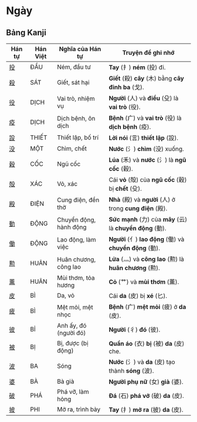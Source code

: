 # Ngày

## Bảng Kanji

| Hán tự | Hán Việt | Nghĩa của Hán tự | Truyện để ghi nhớ |
|---|---|---|---|
| [投](https://mazii.net/vi-VN/search/kanji/javi/%E6%8A%95) | ĐẦU | Ném, đầu tư | **Tay** (扌) **ném** (投) đi. |
| [殺](https://mazii.net/vi-VN/search/kanji/javi/%E6%AE%BA) | SÁT | Giết, sát hại | **Giết** (殺) **cây** (木) bằng **cây đinh ba** (戈). |
| [役](https://mazii.net/vi-VN/search/kanji/javi/%E5%BD%B9) | DỊCH | Vai trò, nhiệm vụ | **Người** (人) và **điều** (殳) là **vai trò** (役). |
| [疫](https://mazii.net/vi-VN/search/kanji/javi/%E7%96%AB) | DỊCH | Dịch bệnh, ôn dịch | **Bệnh** (疒) và **vai trò** (役) là **dịch bệnh** (疫). |
| [設](https://mazii.net/vi-VN/search/kanji/javi/%E8%A8%AD) | THIẾT | Thiết lập, bố trí | **Lời nói** (言) **thiết lập** (設). |
| [没](https://mazii.net/vi-VN/search/kanji/javi/%E6%B2%A1) | MỘT | Chìm, chết | **Nước** (氵) **chìm** (没) xuống. |
| [穀](https://mazii.net/vi-VN/search/kanji/javi/%E7%A9%80) | CỐC | Ngũ cốc | **Lúa** (禾) và **nước** (氵) là **ngũ cốc** (穀). |
| [殻](https://mazii.net/vi-VN/search/kanji/javi/%E6%AE%BB) | XÁC | Vỏ, xác | Cái **vỏ** (殻) của **ngũ cốc** (穀) bị **chết** (殳). |
| [殿](https://mazii.net/vi-VN/search/kanji/javi/%E6%AE%BF) | ĐIỆN | Cung điện, đền thờ | **Nhà** (殿) và **người** (人) ở trong **cung điện** (殿). |
| [動](https://mazii.net/vi-VN/search/kanji/javi/%E5%8B%95) | ĐỘNG | Chuyển động, hành động | **Sức mạnh** (力) của **mây** (云) là **chuyển động** (動). |
| [働](https://mazii.net/vi-VN/search/kanji/javi/%E5%83%8D) | ĐỘNG | Lao động, làm việc | **Người** (亻) **lao động** (働) và **chuyển động** (動). |
| [勲](https://mazii.net/vi-VN/search/kanji/javi/%E5%8B%B2) | HUÂN | Huân chương, công lao | **Lửa** (灬) và **công lao** (勲) là **huân chương** (勲). |
| [薫](https://mazii.net/vi-VN/search/kanji/javi/%E8%96%AB) | HUÂN | Mùi thơm, tỏa hương | **Cỏ** (艹) và **mùi thơm** (薫). |
| [皮](https://mazii.net/vi-VN/search/kanji/javi/%E7%9A%AE) | BÌ | Da, vỏ | Cái **da** (皮) bị **xé** (匕). |
| [疲](https://mazii.net/vi-VN/search/kanji/javi/%E7%96%B2) | BÌ | Mệt mỏi, mệt nhọc | **Bệnh** (疒) **mệt mỏi** (疲) ở **da** (皮). |
| [彼](https://mazii.net/vi-VN/search/kanji/javi/%E5%BD%BC) | BỈ | Anh ấy, đó (người đó) | **Người** (彳) **đó** (彼). |
| [被](https://mazii.net/vi-VN/search/kanji/javi/%E8%A2%AB) | BỊ | Bị, được (bị động) | **Quần áo** (衣) **bị** (被) **da** (皮) che. |
| [波](https://mazii.net/vi-VN/search/kanji/javi/%E6%B3%A2) | BA | Sóng | **Nước** (氵) và **da** (皮) tạo thành **sóng** (波). |
| [婆](https://mazii.net/vi-VN/search/kanji/javi/%E5%A9%86) | BÀ | Bà già | **Người phụ nữ** (女) **già** (婆). |
| [破](https://mazii.net/vi-VN/search/kanji/javi/%E7%A0%B4) | PHÁ | Phá vỡ, làm hỏng | **Đá** (石) **phá vỡ** (破) **da** (皮). |
| [披](https://mazii.net/vi-VN/search/kanji/javi/%E6%8A%AB) | PHI | Mở ra, trình bày | **Tay** (扌) **mở ra** (披) **da** (皮). |

